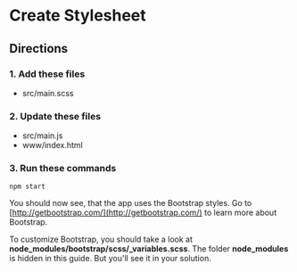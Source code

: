 # Create Stylesheet

## Directions

### 1. Add these files
* src/main.scss

### 2. Update these files
* src/main.js
* www/index.html

### 3. Run these commands
```
npm start
```

You should now see, that the app uses the Bootstrap styles. Go to [http://getbootstrap.com/](http://getbootstrap.com/) to learn more about Bootstrap.

To customize Bootstrap, you should take a look at **node_modules/bootstrap/scss/_variables.scss**. The folder **node_modules** is hidden in this guide. But you'll see it in your solution.